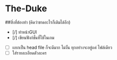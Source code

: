 # The-Duke
##สิ่งที่ต้องทำ (คิดว่าขาดอะไรก็เติมได้อีก) <br>
- [/] ทำหน้าGUI<br>
- [/] เขียนฟังก์ชั่นที่ใช้ในเกม<br>
- [ ] เเยกเป็น head file ก็จะดีมาก ไม่งั้น ทุกอย่างจะอยู่เเค่ ไฟล์เดียว<br>
- [ ] ใส่รายละเอียดตัวละคร<br>